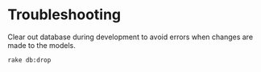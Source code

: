 # Troubleshooting

Clear out database during development to avoid errors when changes are made to the models.

~~~
rake db:drop
~~~